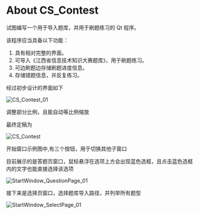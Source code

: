 # About CS_Contest
试图编写一个用于导入题库，并用于刷题练习的 Qt 程序。

该程序应当具备以下功能：
1. 具有相对完整的界面。
2. 可导入《江西省信息技术知识大赛题库》，用于刷题练习。
3. 可边刷题边存储刷题进度信息。
4. 存储错题信息，并反复练习。

经过初步设计的界面如下

![CS_Contest_01](https://github.com/azh-1415926/CS_Contest/tree/main/image/image/CS_Contest_01.png)

调整部分比例，且能自动等比例缩放

最终定稿为

![CS_Contest](https://github.com/azh-1415926/CS_Contest/tree/main/image/image/CS_Contest.png)

开始窗口示例图中,有三个按钮，用于切换其他子窗口

目前展示的是答题页窗口，鼠标悬浮在选项上方会出现蓝色选框，且点击蓝色选框内的文字也能直接选择该选项

![StartWindow_QuestionPage_01](https://github.com/azh-1415926/CS_Contest/tree/main/image/image/StartWindow_QuestionPage_01.png)

接下来是选择页窗口，选择题库导入路径，并列举所有题型

![StartWindow_SelectPage_01](https://github.com/azh-1415926/CS_Contest/tree/main/image/image/StartWindow_SelectPage_01.png)
